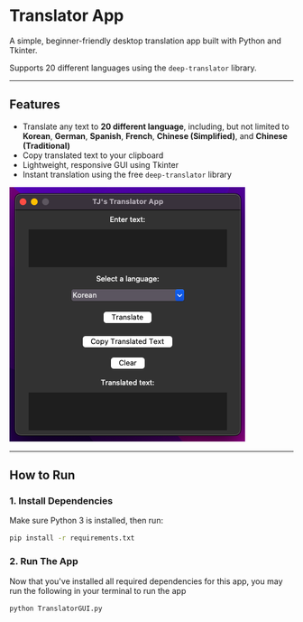 # Translator App

A simple, beginner-friendly desktop translation app built with Python and Tkinter.

Supports 20 different languages using the `deep-translator` library.

---

## Features

- Translate any text to **20 different language**, including, but not limited to **Korean**, **German**, **Spanish**, **French**, **Chinese (Simplified)**, and **Chinese (Traditional)**
- Copy translated text to your clipboard
- Lightweight, responsive GUI using Tkinter
- Instant translation using the free `deep-translator` library

![Translator App Screenshot](images/TranslatorScreenShot.png)


---

## How to Run

### 1. Install Dependencies

Make sure Python 3 is installed, then run:

```bash
pip install -r requirements.txt
```

### 2. Run The App

Now that you've installed all required dependencies for this app, you may run the following in your terminal to run the app
```bash
python TranslatorGUI.py
```
